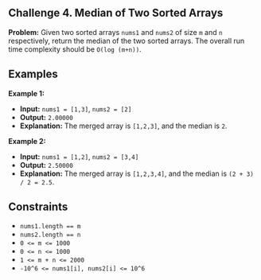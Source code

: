 ## Challenge 4. Median of Two Sorted Arrays

**Problem:** Given two sorted arrays `nums1` and `nums2` of size `m` and `n` respectively, return the median of the two sorted arrays. The overall run time complexity should be `O(log (m+n))`.

## Examples

**Example 1:**

- **Input:** `nums1 = [1,3]`, `nums2 = [2]`
- **Output:** `2.00000`
- **Explanation:** The merged array is `[1,2,3]`, and the median is `2`.

**Example 2:**

- **Input:** `nums1 = [1,2]`, `nums2 = [3,4]`
- **Output:** `2.50000`
- **Explanation:** The merged array is `[1,2,3,4]`, and the median is `(2 + 3) / 2 = 2.5`.

## Constraints

- `nums1.length == m`
- `nums2.length == n`
- `0 <= m <= 1000`
- `0 <= n <= 1000`
- `1 <= m + n <= 2000`
- `-10^6 <= nums1[i], nums2[i] <= 10^6`

